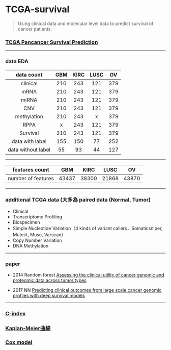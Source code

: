 # TCGA-survival
> Using clinical data and molecular level data to predict survival of cancer patients.

### [TCGA Pancancer Survival Prediction](https://www.synapse.org/#!Synapse:syn1710282/wiki/27303)
- - -

### data EDA

| data count | GBM | KIRC | LUSC | OV |
| :--------: | :---: |:-----:| :-----:| :-----: |
|clinical|210|243|121|379|
|mRNA|210|243|121|379|
|miRNA|210|243|121|379|
|CNV|210|243|121|379|
|methylation|210|243|x|379|
|RPPA|x|243|121|379|
|Survival|210|243|121|379|
|data with label|155|150|77|252|
|data without label|55|93|44|127|

- - -

| features count | GBM | KIRC | LUSC | OV |
| :--------: | :---: |:-----:| :-----:| :-----: |
|number of features|43437|38300|21868|43870|
- - -

### additional TCGA data (大多為 paired data (Normal, Tumor)
- Clinical
- Transcriptome Profiling
- Biospecimen
- Simple Nucleotide Variation（4 kinds of variant callers，Somaticsniper, Mutect, Muse, Varscan）
- Copy Number Variation
- DNA Methylation
- - -

### paper
- 2014 Random forest [Assessing the clinical utility of cancer genomic and proteomic data across tumor types](https://www.nature.com/articles/nbt.2940.pdf)

- 2017 NN [Predicting clinical outcomes from large scale cancer genomic profiles with deep survival models](https://www.nature.com/articles/s41598-017-11817-6.pdf)
- - -

### [C-index](http://ttdoc.cn/article/652.jhtml)

### [Kaplan-Meier曲線](http://biostatdept.cmu.edu.tw/doc/epaper_a/paper/teaching_corner_062_1.pdf)

### [Cox model](http://biostatdept.cmu.edu.tw/doc/epaper_a/paper/teaching_corner_064.pdf)
